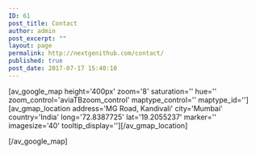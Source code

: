 ```yaml
---
ID: 61
post_title: Contact
author: admin
post_excerpt: ""
layout: page
permalink: http://nextgenithub.com/contact/
published: true
post_date: 2017-07-17 15:40:10
---
```

[av_google_map height='400px' zoom='8' saturation='' hue='' zoom_control='aviaTBzoom_control' maptype_control='' maptype_id='']
[av_gmap_location address='MG Road, Kandivali' city='Mumbai' country='India' long='72.8387725' lat='19.2055237' marker='' imagesize='40' tooltip_display=''][/av_gmap_location]

[/av_google_map]
